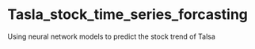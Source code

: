 # Tasla_stock_time_series_forcasting
Using neural network models to predict the stock trend of Talsa
